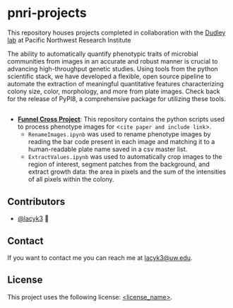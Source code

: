 # pnri-projects

This repository houses projects completed in collaboration with the [Dudley lab](https://www.pnri.org/research/labs/dudley-lab/) at Pacific Northwest Research Institute

The ability to automatically quantify phenotypic traits of microbial communities from images in an accurate and robust manner is crucial to advancing high-throughput genetic studies. Using tools from the python scientific stack, we have developed a flexible, open source pipeline to automate the extraction of meaningful quantitative features characterizing colony size, color, morphology, and more from plate images. Check back for the release of PyPl8, a comprehensive package for utilizing these tools.

##

* [**Funnel Cross Project**](https://github.com/lacyk3/pnri-projects/tree/Image-Analysis-Demos/Funnel%20Cross%20Project): This repository contains the python scripts used to process phenotype images for <`cite paper and include link`>. 
  - `RenameImages.ipynb` was used to rename phenotype images by reading the bar code present in each image and matching it to a human-readable plate name saved in a csv master list.
  - `ExtractValues.ipynb` was used to automatically crop images to the region of interest, segment patches from the background, and extract growth data: the area in pixels and the sum of the intensities of all pixels within the colony. 



## Contributors

* [@lacyk3](https://github.com/lacyk3) 📖

## Contact

If you want to contact me you can reach me at <lacyk3@uw.edu>.

## License
<!--- If you're not sure which open license to use see https://choosealicense.com/--->

This project uses the following license: [<license_name>](<link>).
